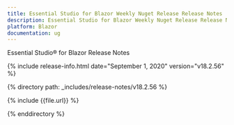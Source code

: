 ```yaml
---
title: Essential Studio for Blazor Weekly Nuget Release Release Notes  
description: Essential Studio for Blazor Weekly Nuget Release Release Notes  
platform: Blazor
documentation: ug
---
```


Essential Studio&reg; for Blazor  Release Notes  

{% include release-info.html date="September 1, 2020"  version="v18.2.56" %} 

{% directory path: _includes/release-notes/v18.2.56 %}

{% include {{file.url}} %}

{% enddirectory %}
